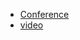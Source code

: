* [Conference](https://fosdem.org/2024/schedule/event/fosdem-2024-3723-fosdem-2024-highlights/)
* [video](https://video.fosdem.org/2024/janson/fosdem-2024-3723-fosdem-2024-highlights.av1.webm)
